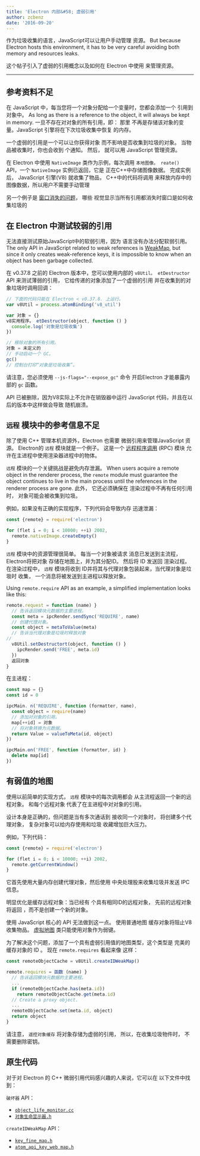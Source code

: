 ```yaml
---
title: 'Electron 内部&#58; 虚弱引用'
author: zcbenz
date: '2016-09-20'
---
```


作为垃圾收集的语言，JavaScript可以让用户手动管理 资源。 But because Electron hosts this environment, it has to be very careful avoiding both memory and resources leaks.

这个帖子引入了虚弱的引用概念以及如何在 Electron 中使用 来管理资源。

---

## 参考资料不足

在 JavaScript 中，每当您将一个对象分配给一个变量时，您都会添加一个 引用到对象中。 As long as there is a reference to the object, it will always be kept in memory. 一旦不存在对对象的所有引用，即： 那里 不再是存储该对象的变量。JavaScript 引擎将在下次垃圾收集中恢复 的内存。

一个虚弱的引用是一个可以让你获得对象 而不影响是否收集到垃圾的对象。 当物品被收集时，你也会收到 个通知。 然后， 就可以用 JavaScript 管理资源。

在 Electron 中使用 `NativeImage` 类作为示例，每次调用 `本地图像。 reate()` API，一个 `NativeImage` 实例已返回，它是 正在C++中存储图像数据。 完成实例后， JavaScript 引擎(V8) 就收集了物品， C++中的代码将调用 来释放内存中的图像数据，所以用户不需要手动管理

另一个例子是 [窗口消失的问题](https://electronjs.org/docs/faq/#my-apps-windowtray-disappeared-after-a-few-minutes)， 哪些 视觉显示当所有引用都消失时窗口是如何收集垃圾的

## 在 Electron 中测试较弱的引用

无法直接测试原始JavaScript中的软弱引用，因为 语言没有办法分配软弱引用。 The only API in JavaScript related to weak references is [WeakMap](https://developer.mozilla.org/en-US/docs/Web/JavaScript/Reference/Global_Objects/WeakMap), but since it only creates weak-reference keys, it is impossible to know when an object has been garbage collected.

在 v0.37.8 之前的 Electron 版本中，您可以使用内部的 `v8Util。 etDestructor` API 来测试薄弱的引用， 它给传递的对象添加了一个虚弱的引用 并在收集到的对象垃圾时调用回调：

```javascript
// 下面的代码只能在 Electron < v0.37.8. 上运行。
var v8Util = process.atomBinding('v8_util')

var 对象 = {}
v8实用程序。 etDestructor(object, function () }
  console.log('对象是垃圾收集')
})

// 移除对象的所有引用。
对象 = 未定义的
// 手动启动一个 GC。
gc()
// 控制台打印“对象是垃圾收集”。
```

请注意，您必须使用 `--js-flags="--expose_gc"` 命令 开启Electron 才能暴露内部的 `gc` 函数。

API 已被删除，因为V8实际上不允许在销毁器中运行 JavaScript 代码，并且在以后的版本中这样做会导致 随机崩溃。

## `远程` 模块中的参考信息不足

除了使用 C++ 管理本机资源外，Electron 也需要 微弱引用来管理JavaScript 资源。 Electron的 `远程` 模块就是一个例子。 这是一个 [远程程序调用](https://en.wikipedia.org/wiki/Remote_procedure_call) (RPC) 模块 允许在主进程中使用渲染器进程中的物体。

`远程` 模块的一个关键挑战是避免内存泄漏。 When users acquire a remote object in the renderer process, the `remote` module must guarantee the object continues to live in the main process until the references in the renderer process are gone. 此外， 它还必须确保在 渲染过程中不再有任何引用时， 对象可能会被收集到垃圾。

例如，如果没有正确的实现程序，下列代码会导致内存 迅速泄漏：

```javascript
const {remote} = require('electron')

for (flet i = 0; i < 10000; ++i) 2002,
  remote.nativeImage.createEmpty()
}
```

`远程` 模块中的资源管理很简单。 每当一个对象被请求 消息已发送到主流程，Electron将把对象 存储在地图上，并为其分配ID。 然后将 ID 发送回 渲染过程。 在渲染过程中， `远程` 模块将收到 ID并将其与代理对象包装起来，当代理对象是垃圾时 收集， 一个消息将被发送到主进程以释放对象。

Using `remote.require` API as an example, a simplified implementation looks like this:

```javascript
remote.request = function (name) }
  // 告诉返回模块元数据的主要进程。
  const meta = ipcRender.sendSync('REQUIRE', name)
  // 创建代理对象。
  const object = metaToValue(meta)
  // 告诉当代理对象是垃圾时释放对象
//
  v8Util.setDestructort(object, function () }
    ipcRender.send('FREE', meta.id)
  })
  返回对象
}
```

在主进程：

```javascript
const map = {}
const id = 0

ipcMain. n('REQUIRE', function (formatter, name),
  const object = require(name)
  // 添加对对象的引用。
  map[++id] = 对象
  // 将对象转换为元数据。
  return Value = valueToMeta(id, object)
})

ipcMain.on('FREE', function (formatter, id) }
  delete map[id]
})
```

## 有弱值的地图

使用以前简单的实现方式， `远程` 模块中的每次调用都会 从主流程返回一个新的远程对象。 和每个远程对象 代表了在主进程中对对象的引用。

设计本身是正确的，但问题是当有多次通话到 接收同一个对象时， 将创建多个代理对象， 复杂对象可以给内存使用和垃圾 收藏增加巨大压力。

例如，下列代码：

```javascript
const {remote} = require('electron')

for (flet i = 0; i < 10000; ++i) 2002,
  remote.getCurrentWindow()
}
```

它首先使用大量内存创建代理对象，然后使用 中央处理股来收集垃圾并发送 IPC 信息。

明显优化是缓存远程对象：当已经有 个具有相同ID的远程对象， 先前的远程对象将返回 ，而不是创建一个新的对象。

使用 JavaScript 核心的 API 无法做到这一点。 使用普通地图 缓存对象将阻止V8收集物品。 [虚拟地图](https://developer.mozilla.org/en-US/docs/Web/JavaScript/Reference/Global_Objects/WeakMap) 类只能使用对象作为弱键。

为了解决这个问题，添加了一个具有虚弱引用值的地图类型，这个类型是 完美的缓存对象的 ID 。 现在 `remote.requires` 看起来像 这样：

```javascript
const remoteObjectCache = v8Util.createIDWeakMap()

remote.requires = 函数 (name) }
  // 告诉返回模块元数据的主要进程。
  ...
  if (remoteObjectCache.has(meta.id))
    return remoteObjectCache.get(meta.id)
  // Create a proxy object.
  ...
  remoteObjectCache.set(meta.id, object)
  return object
}
```

请注意， `遥控对象缓存` 将对象存储为虚弱的引用， 所以，在收集垃圾物件时， 不需要删除密钥。

## 原生代码

对于对 Electron 的 C++ 微弱引用代码感兴趣的人来说，它可以在 以下文件中找到：

`破坏器` API：

* [`object_life_monitor.cc`](https://github.com/electron/electron/blob/v1.3.4/atom/common/api/object_life_monitor.cc)
* [`对象生命显示器.h`](https://github.com/electron/electron/blob/v1.3.4/atom/common/api/object_life_monitor.h)

`createIDWeakMap` API：

* [`key_fine_map.h`](https://github.com/electron/electron/blob/v1.3.4/atom/common/key_weak_map.h)
* [`atom_api_key_web map.h`](https://github.com/electron/electron/blob/v1.3.4/atom/common/api/atom_api_key_weak_map.h)

